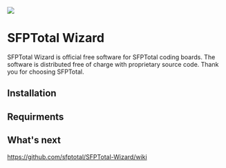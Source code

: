 <p><img src="https://labs.sfptotal.com/images/sfptotal_logotype.png" align=center></p>

# SFPTotal Wizard

SFPTotal Wizard is official free software for SFPTotal coding boards.
The software is distributed free of charge with proprietary source code.
Thank you for choosing SFPTotal.

## Installation

## Requirments

## What's next

https://github.com/sfptotal/SFPTotal-Wizard/wiki
